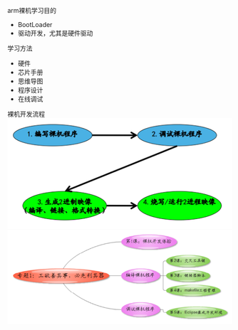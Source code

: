 arm裸机学习目的
- BootLoader
- 驱动开发，尤其是硬件驱动

学习方法
- 硬件
- 芯片手册
- 思维导图
- 程序设计
- 在线调试

裸机开发流程
![](../photo/Pasted%20image%2020230421100823.png)
![](../photo/Pasted%20image%2020230421100919.png)